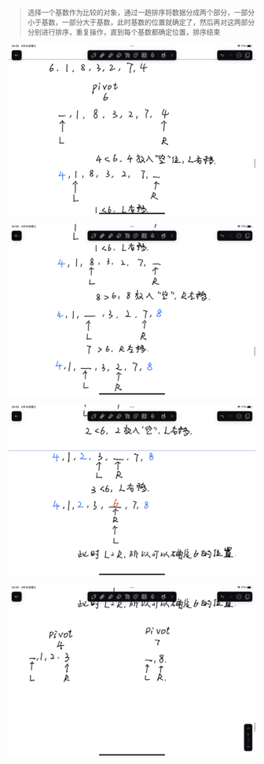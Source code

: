 
>选择一个基数作为比较的对象，通过一趟排序将数据分成两个部分，一部分小于基数，一部分大于基数，此时基数的位置就确定了，然后再对这两部分分别进行排序，重复操作，直到每个基数都确定位置，排序结束

![](images/快速排序/3eadbcc8e78529242f50173f4cb30003_720.png)

![](images/快速排序/afd16200a8240a7eb04d16701645786c_720.png)

![](images/快速排序/876e892ba185dfeeb623196e91e8195e_720.png)

![](images/快速排序/3d9639d7cb2348906a1a3753b0822325_720.png)